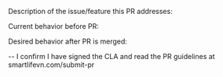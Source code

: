 Description of the issue/feature this PR addresses:

Current behavior before PR:

Desired behavior after PR is merged:




--
I confirm I have signed the CLA and read the PR guidelines at smartlifevn.com/submit-pr
